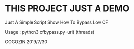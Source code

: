 # THIS PROJECT JUST A DEMO

Just A Simple Script Show How To Bypass Low CF

Usage : python3 cfbypass.py (url) (threads)

GOGOZIN 2019/7/30
